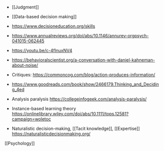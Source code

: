 - [[Judgment]]
- [[Data-based decision making]]

- https://www.decisioneducation.org/skills

- https://www.annualreviews.org/doi/abs/10.1146/annurev-orgpsych-041015-062445
- https://youtu.be/c-4flnuxNV4
- https://behavioralscientist.org/a-conversation-with-daniel-kahneman-about-noise/

- Critiques: https://commoncog.com/blog/action-produces-information/

- https://www.goodreads.com/book/show/2466179.Thinking_and_Deciding_4ed

- Analysis paralysis https://collegeinfogeek.com/analysis-paralysis/
- Instance-based learning theory https://onlinelibrary.wiley.com/doi/abs/10.1111/tops.12581?campaign=woletoc

- Naturalistic decision-making, [[Tacit knowledge]], [[Expertise]] https://naturalisticdecisionmaking.org/

[[Psychology]]

